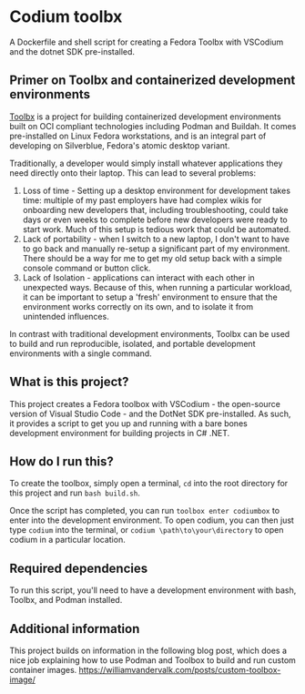 # Codium toolbx
A Dockerfile and shell script for creating a Fedora Toolbx  with VSCodium and the dotnet SDK pre-installed.

## Primer on Toolbx and containerized development environments
[Toolbx](https://github.com/containers/toolbox/) is a project for building containerized development environments built on OCI compliant technologies including Podman and Buildah. It comes pre-installed on Linux Fedora workstations, and is an integral part of developing on Silverblue, Fedora's atomic desktop variant. 

Traditionally, a developer would simply install whatever applications they need directly onto their laptop. This can lead to several problems: 
1. Loss of time - Setting up a desktop environment for development takes time: multiple of my past employers have had complex wikis for onboarding new developers that, including troubleshooting, could take days or even weeks to complete before new developers were ready to start work. Much of this setup is tedious work that could be automated. 
2. Lack of portability - when I switch to a new laptop, I don't want to have to go back and manually re-setup a significant part of my environment. There should be a way for me to get my old setup back with a simple console command or button click.
3. Lack of Isolation - applications can interact with each other in unexpected ways. Because of this, when running a particular workload, it can be important to setup a 'fresh' environment to ensure that the environment works correctly on its own, and to isolate it from unintended influences.

In contrast with traditional development environments, Toolbx can be used to build and run reproducible, isolated, and portable development environments with a single command. 

## What is this project?
This project creates a Fedora toolbox with VSCodium - the open-source version of Visual Studio Code - and the DotNet SDK pre-installed. As such, it provides a script to get you up and running with a bare bones development environment for building projects in C# .NET. 

## How do I run this? 
To create the toolbox, simply open a terminal, `cd` into the root directory for this project and run `bash build.sh`. 

Once the script has completed, you can run `toolbox enter codiumbox` to enter into the development environment. To open codium, you can then just type `codium` into the terminal, or `codium \path\to\your\directory` to open codium in a particular location.

## Required dependencies
To run this script, you'll need to have a development environment with bash, Toolbx, and Podman installed. 

## Additional information
This project builds on information in the following blog post, which does a nice job explaining how to use Podman and Toolbox to build and run custom container images. 
https://williamvandervalk.com/posts/custom-toolbox-image/
